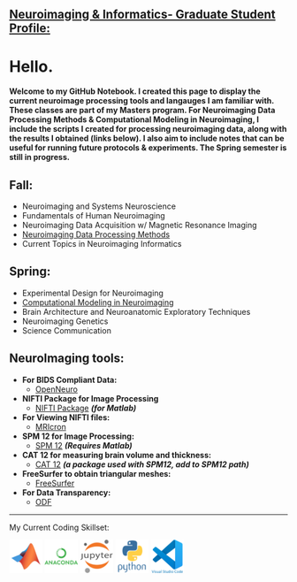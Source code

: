 <h2><a href="https://github.com/NeuroImagingJourney">Neuroimaging & Informatics- Graduate Student Profile: </a></h2>
<h1>Hello.</h1>


 <h4>Welcome to my GitHub Notebook. I created this page to display the current neuroimage processing tools and langauges I am familiar with. These classes are part of my Masters program. For Neuroimaging Data Processing Methods & Computational Modeling in Neuroimaging, I include the scripts I created for processing neuroimaging data, along with the results I obtained (links below). I also aim to include notes that can be useful for running future protocols & experiments. The Spring semester is still in progress. </h4>
 
<body>
    <h2>Fall:</h2>
    <ul>
        <li>Neuroimaging and Systems Neuroscience</li>
        <li>Fundamentals of Human Neuroimaging</li>
        <li>Neuroimaging Data Acquisition w/ Magnetic Resonance Imaging</li>
        <li><a href="https://github.com/NeuroImagingJourney/Neuroimaging-Data-Processing-Methods">Neuroimaging Data Processing Methods</a></li>
        <li>Current Topics in Neuroimaging Informatics</li>
    </ul>
</body>

</head>
<body>
    <h2>Spring:</h2>
    <ul>
        <li>Experimental Design for Neuroimaging</li>
        <li><a href="https://github.com/NeuroImagingJourney/Computational-Modeling-in-Neuroimaging">Computational Modeling in Neuroimaging</a></li>
        <li>Brain Architecture and Neuroanatomic Exploratory Techniques</li>
        <li>Neuroimaging Genetics</li>
        <li>Science Communication</li>
    </ul>
</body>


<h2>NeuroImaging tools:</h2>

- <b>For BIDS Compliant Data:</b>
  - [OpenNeuro](https://openneuro.org/)
- <b>NIFTI Package for Image Processing</b>
  - [NIFTI Package](https://www.mathworks.com/matlabcentral/fileexchange/8797-tools-for-nifti-and-analyze-image) <b><i>(for Matlab)</b></i>
- <b>For Viewing NIFTI files:</b>
  - [MRIcron](https://www.nitrc.org/projects/mricron)
- <b>SPM 12 for Image Processing:</b>
  - [SPM 12](https://www.fil.ion.ucl.ac.uk/spm/software/spm12/) <b><i>(Requires Matlab)</b></i>
- <b>CAT 12 for measuring brain volume and thickness:</b>
  - [CAT 12](https://neuro-jena.github.io/cat//index.html#DOWNLOAD) <b><i>(a package used with SPM12, add to SPM12 path)</b></i>
- <b>FreeSurfer to obtain triangular meshes:</b>
  - [FreeSurfer](https://surfer.nmr.mgh.harvard.edu/)
- <b>For Data Transparency:</b>
  - [ODF](https://osf.io/)

------
My Current Coding Skillset:

<img src="https://github.com/devicons/devicon/blob/master/icons/matlab/matlab-original.svg" alt="Matlab logo" width="60" length="60" /> <a href="https://www.anaconda.com/download" target="_blank"><img src="https://github.com/devicons/devicon/blob/master/icons/anaconda/anaconda-original-wordmark.svg" alt="Anaconda logo" width="60" height="60" /></a> <img src="https://github.com/devicons/devicon/blob/master/icons/jupyter/jupyter-original-wordmark.svg" alt="Jupyter logo" width="60" length="60" /> <img src="https://github.com/devicons/devicon/blob/master/icons/python/python-original-wordmark.svg" alt="Python logo" width="60" length="60" />
<img src="https://github.com/devicons/devicon/blob/master/icons/vscode/vscode-original-wordmark.svg" alt="Visual Studio logo" width="60" length="60" />




<!--


-->

